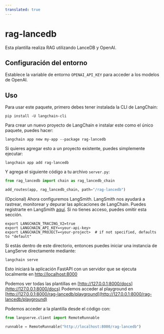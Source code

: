 ```yaml
---
translated: true
---
```


# rag-lancedb

Esta plantilla realiza RAG utilizando LanceDB y OpenAI.

## Configuración del entorno

Establece la variable de entorno `OPENAI_API_KEY` para acceder a los modelos de OpenAI.

## Uso

Para usar este paquete, primero debes tener instalada la CLI de LangChain:

```shell
pip install -U langchain-cli
```

Para crear un nuevo proyecto de LangChain e instalar este como el único paquete, puedes hacer:

```shell
langchain app new my-app --package rag-lancedb
```

Si quieres agregar esto a un proyecto existente, puedes simplemente ejecutar:

```shell
langchain app add rag-lancedb
```

Y agrega el siguiente código a tu archivo `server.py`:

```python
from rag_lancedb import chain as rag_lancedb_chain

add_routes(app, rag_lancedb_chain, path="/rag-lancedb")
```

(Opcional) Ahora configuremos LangSmith.
LangSmith nos ayudará a rastrear, monitorear y depurar las aplicaciones de LangChain.
Puedes registrarte en LangSmith [aquí](https://smith.langchain.com/).
Si no tienes acceso, puedes omitir esta sección.

```shell
export LANGCHAIN_TRACING_V2=true
export LANGCHAIN_API_KEY=<your-api-key>
export LANGCHAIN_PROJECT=<your-project>  # if not specified, defaults to "default"
```

Si estás dentro de este directorio, entonces puedes iniciar una instancia de LangServe directamente mediante:

```shell
langchain serve
```

Esto iniciará la aplicación FastAPI con un servidor que se ejecuta localmente en
[http://localhost:8000](http://localhost:8000)

Podemos ver todas las plantillas en [http://127.0.0.1:8000/docs](http://127.0.0.1:8000/docs)
Podemos acceder al playground en [http://127.0.0.1:8000/rag-lancedb/playground](http://127.0.0.1:8000/rag-lancedb/playground)

Podemos acceder a la plantilla desde el código con:

```python
from langserve.client import RemoteRunnable

runnable = RemoteRunnable("http://localhost:8000/rag-lancedb")
```
